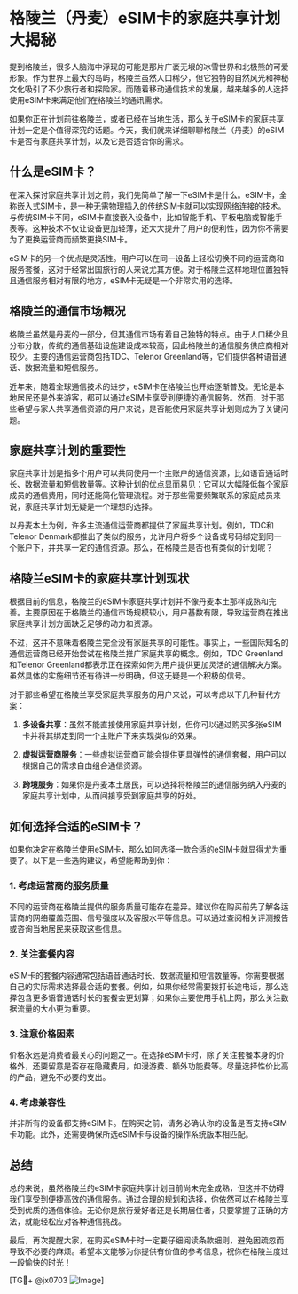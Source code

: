 # 格陵兰（丹麦）eSIM卡的家庭共享计划大揭秘

提到格陵兰，很多人脑海中浮现的可能是那片广袤无垠的冰雪世界和北极熊的可爱形象。作为世界上最大的岛屿，格陵兰虽然人口稀少，但它独特的自然风光和神秘文化吸引了不少旅行者和探险家。而随着移动通信技术的发展，越来越多的人选择使用eSIM卡来满足他们在格陵兰的通讯需求。

如果你正在计划前往格陵兰，或者已经在当地生活，那么关于eSIM卡的家庭共享计划一定是个值得深究的话题。今天，我们就来详细聊聊格陵兰（丹麦）的eSIM卡是否有家庭共享计划，以及它是否适合你的需求。

## 什么是eSIM卡？

在深入探讨家庭共享计划之前，我们先简单了解一下eSIM卡是什么。eSIM卡，全称嵌入式SIM卡，是一种无需物理插入的传统SIM卡就可以实现网络连接的技术。与传统SIM卡不同，eSIM卡直接嵌入设备中，比如智能手机、平板电脑或智能手表等。这种技术不仅让设备更加轻薄，还大大提升了用户的便利性，因为你不需要为了更换运营商而频繁更换SIM卡。

eSIM卡的另一个优点是灵活性。用户可以在同一设备上轻松切换不同的运营商和服务套餐，这对于经常出国旅行的人来说尤其方便。对于格陵兰这样地理位置独特且通信服务相对有限的地方，eSIM卡无疑是一个非常实用的选择。

## 格陵兰的通信市场概况

格陵兰虽然是丹麦的一部分，但其通信市场有着自己独特的特点。由于人口稀少且分布分散，传统的通信基础设施建设成本较高，因此格陵兰的通信服务供应商相对较少。主要的通信运营商包括TDC、Telenor Greenland等，它们提供各种语音通话、数据流量和短信服务。

近年来，随着全球通信技术的进步，eSIM卡在格陵兰也开始逐渐普及。无论是本地居民还是外来游客，都可以通过eSIM卡享受到便捷的通信服务。然而，对于那些希望与家人共享通信资源的用户来说，是否能使用家庭共享计划则成为了关键问题。

## 家庭共享计划的重要性

家庭共享计划是指多个用户可以共同使用一个主账户的通信资源，比如语音通话时长、数据流量和短信数量等。这种计划的优点显而易见：它可以大幅降低每个家庭成员的通信费用，同时还能简化管理流程。对于那些需要频繁联系的家庭成员来说，家庭共享计划无疑是一个理想的选择。

以丹麦本土为例，许多主流通信运营商都提供了家庭共享计划。例如，TDC和Telenor Denmark都推出了类似的服务，允许用户将多个设备或号码绑定到同一个账户下，并共享一定的通信资源。那么，在格陵兰是否也有类似的计划呢？

## 格陵兰eSIM卡的家庭共享计划现状

根据目前的信息，格陵兰的eSIM卡家庭共享计划并不像丹麦本土那样成熟和完善。主要原因在于格陵兰的通信市场规模较小，用户基数有限，导致运营商在推出家庭共享计划方面缺乏足够的动力和资源。

不过，这并不意味着格陵兰完全没有家庭共享的可能性。事实上，一些国际知名的通信运营商已经开始尝试在格陵兰推广家庭共享的概念。例如，TDC Greenland和Telenor Greenland都表示正在探索如何为用户提供更加灵活的通信解决方案。虽然具体的实施细节还有待进一步明确，但这无疑是一个积极的信号。

对于那些希望在格陵兰享受家庭共享服务的用户来说，可以考虑以下几种替代方案：

1. **多设备共享**：虽然不能直接使用家庭共享计划，但你可以通过购买多张eSIM卡并将其绑定到同一个主账户下来实现类似的效果。
   
2. **虚拟运营商服务**：一些虚拟运营商可能会提供更具弹性的通信套餐，用户可以根据自己的需求自由组合通信资源。

3. **跨境服务**：如果你是丹麦本土居民，可以选择将格陵兰的通信服务纳入丹麦的家庭共享计划中，从而间接享受到家庭共享的好处。

## 如何选择合适的eSIM卡？

如果你决定在格陵兰使用eSIM卡，那么如何选择一款合适的eSIM卡就显得尤为重要了。以下是一些选购建议，希望能帮助到你：

### 1. 考虑运营商的服务质量
不同的运营商在格陵兰提供的服务质量可能存在差异。建议你在购买前先了解各运营商的网络覆盖范围、信号强度以及客服水平等信息。可以通过查阅相关评测报告或咨询当地居民来获取这些信息。

### 2. 关注套餐内容
eSIM卡的套餐内容通常包括语音通话时长、数据流量和短信数量等。你需要根据自己的实际需求选择最合适的套餐。例如，如果你经常需要拨打长途电话，那么选择包含更多语音通话时长的套餐会更划算；如果你主要使用手机上网，那么关注数据流量的大小更为重要。

### 3. 注意价格因素
价格永远是消费者最关心的问题之一。在选择eSIM卡时，除了关注套餐本身的价格外，还要留意是否存在隐藏费用，如漫游费、额外功能费等。尽量选择性价比高的产品，避免不必要的支出。

### 4. 考虑兼容性
并非所有的设备都支持eSIM卡。在购买之前，请务必确认你的设备是否支持eSIM卡功能。此外，还需要确保所选eSIM卡与设备的操作系统版本相匹配。

## 总结

总的来说，虽然格陵兰的eSIM卡家庭共享计划目前尚未完全成熟，但这并不妨碍我们享受到便捷高效的通信服务。通过合理的规划和选择，你依然可以在格陵兰享受到优质的通信体验。无论你是旅行爱好者还是长期居住者，只要掌握了正确的方法，就能轻松应对各种通信挑战。

最后，再次提醒大家，在购买eSIM卡时一定要仔细阅读条款细则，避免因疏忽而导致不必要的麻烦。希望本文能够为你提供有价值的参考信息，祝你在格陵兰度过一段愉快的时光！

[TG💪+ @jx0703 ![Image](https://github.com/user-attachments/assets/dbca1d08-cadb-493c-b0ec-ad6f7a83f270)]